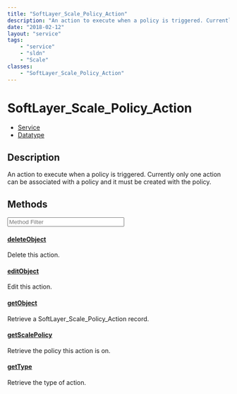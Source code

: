 ```yaml
---
title: "SoftLayer_Scale_Policy_Action"
description: "An action to execute when a policy is triggered. Currently only one action can be associated with a policy and it must b... "
date: "2018-02-12"
layout: "service"
tags:
    - "service"
    - "sldn"
    - "Scale"
classes:
    - "SoftLayer_Scale_Policy_Action"
---
```

# SoftLayer_Scale_Policy_Action
<div id='service-datatype'>
    <ul id='sldn-reference-tabs'>
    <li id='service'> <a href='/reference/services/SoftLayer_Scale_Policy_Action' >Service</a></li>    <li id='datatype'> <a href='/reference/datatypes/SoftLayer_Scale_Policy_Action' >Datatype</a></li>
    </ul>
</div>

## Description
An action to execute when a policy is triggered. Currently only one action can be associated with a policy and it must be created with the policy. 



        
<div id="properties" class="content service-content">

## Methods

<div class="view-filters">
    <div class="clearfix">
        <div class="search-input-box">
            <input placeholder="Method Filter" onkeyup="titleSearch(inputId='edit-combine', divId='method-div', elementClass='method-row')" 
                type="text" id="edit-combine" value="" size="30" maxlength="128" class="form-text">
        </div>
    </div>
</div>

<div id="method-div">

<div class="method-row">

#### [deleteObject](/reference/services/SoftLayer_Scale_Policy_Action/deleteObject)
Delete this action.
</div>

<div class="method-row">

#### [editObject](/reference/services/SoftLayer_Scale_Policy_Action/editObject)
Edit this action.
</div>

<div class="method-row">

#### [getObject](/reference/services/SoftLayer_Scale_Policy_Action/getObject)
Retrieve a SoftLayer_Scale_Policy_Action record.
</div>

<div class="method-row">

#### [getScalePolicy](/reference/services/SoftLayer_Scale_Policy_Action/getScalePolicy)
Retrieve the policy this action is on.
</div>

<div class="method-row">

#### [getType](/reference/services/SoftLayer_Scale_Policy_Action/getType)
Retrieve the type of action.
</div>
</div>

</div>

